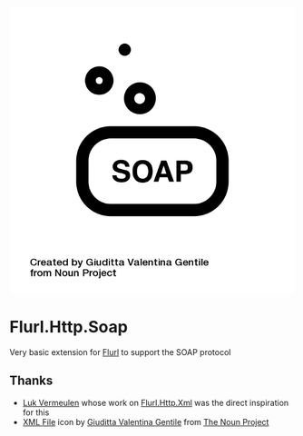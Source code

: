 ![Icon](https://raw.githubusercontent.com/milesflavel/Flurl.Http.Soap/master/assets/noun_soap_3664421.png)
# Flurl.Http.Soap
Very basic extension for [Flurl](https://github.com/tmenier/Flurl) to support the SOAP protocol

## Thanks
* [Luk Vermeulen](https://github.com/lvermeulen) whose work on [Flurl.Http.Xml](https://github.com/lvermeulen/Flurl.Http.Xml) was the direct inspiration for this
* [XML File](https://thenounproject.com/search/?q=soap&i=3664421) icon by [Giuditta Valentina Gentile](https://thenounproject.com/giuditta.gentile/) from [The Noun Project](https://thenounproject.com)
